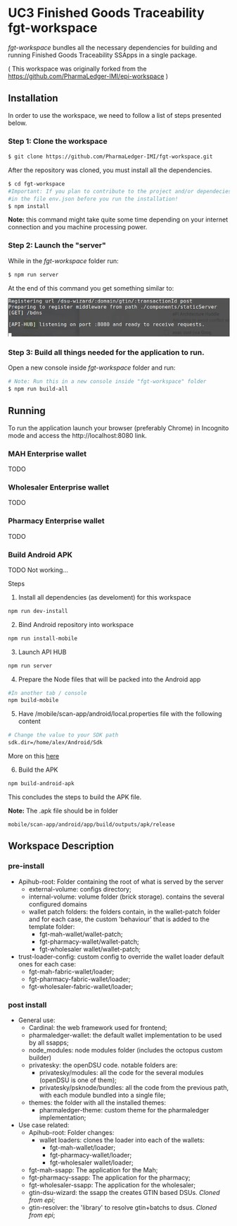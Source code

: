 # UC3 Finished Goods Traceability fgt-workspace

*fgt-workspace*  bundles all the necessary dependencies for building and running Finished Goods Traceability SSApps in a single package.

( This workspace was originally forked from the https://github.com/PharmaLedger-IMI/epi-workspace )

## Installation

In order to use the workspace, we need to follow a list of steps presented below. 

### Step 1: Clone the workspace

```sh
$ git clone https://github.com/PharmaLedger-IMI/fgt-workspace.git
```

After the repository was cloned, you must install all the dependencies.

```sh
$ cd fgt-workspace
#Important: If you plan to contribute to the project and/or dependecies please set DEV:true
#in the file env.json before you run the installation!
$ npm install
```
**Note:** this command might take quite some time depending on your internet connection and you machine processing power.

### Step 2: Launch the "server"

While in the *fgt-workspace* folder run:

```sh
$ npm run server
```

At the end of this command you get something similar to:

![alt text](scr-npm-run-server.png)


### Step 3: Build all things needed for the application to run.

Open a new console inside *fgt-workspace* folder and run:

```sh
# Note: Run this in a new console inside "fgt-workspace" folder
$ npm run build-all
```



## Running 
To run the application launch your browser (preferably Chrome) in Incognito mode and access the http://localhost:8080 link.

### MAH Enterprise wallet

TODO

### Wholesaler Enterprise wallet

TODO

### Pharmacy Enterprise wallet

TODO

### Build Android APK

TODO Not working...

Steps

1. Install all dependencies (as develoment) for this workspace
```sh
npm run dev-install
```

2. Bind Android repository into workspace
```sh
npm run install-mobile
```

3. Launch API HUB
```sh
npm run server
```

4. Prepare the Node files that will be packed into the Android app
```sh
#In another tab / console
npm build-mobile
```

5. Have /mobile/scan-app/android/local.properties file with the following content

```sh
# Change the value to your SDK path
sdk.dir=/home/alex/Android/Sdk
```
More on this [here](https://github.com/PrivateSky/android-edge-agent#iv-setup-local-environment-values)

6. Build the APK
```sh
npm build-android-apk
```

This concludes the steps to build the APK file.

**Note:** The .apk file should be in folder
```
mobile/scan-app/android/app/build/outputs/apk/release
```

## Workspace Description
### pre-install

* Apihub-root: Folder containing the root of what is served by the server
    * external-volume: configs directory;
    * internal-volume: volume folder (brick storage). contains the several configured domains
    * wallet patch folders: the folders contain, in the wallet-patch folder and for each case, the custom 'behaviour' that is added to the template folder:
        * fgt-mah-wallet/wallet-patch;
        * fgt-pharmacy-wallet/wallet-patch;
        * fgt-wholesaler wallet/wallet-patch;
* trust-loader-config: custom config to override the wallet loader default ones for each case:
    * fgt-mah-fabric-wallet/loader;
    * fgt-pharmacy-fabric-wallet/loader;
    * fgt-wholesaler-fabric-wallet/loader;

### post install

* General use:
    * Cardinal: the web framework used for frontend;    
    * pharmaledger-wallet: the default wallet implementation to be used by all ssapps;
    * node_modules: node modules folder (includes the octopus custom builder)
    * privatesky: the openDSU code. notable folders are:
        * privatesky/modules: all the code for the several modules (openDSU is one of them);
        * privatesky/psknode/bundles: all the code from the previous path, with each module bundled into a single file;
    * themes: the folder with all the installed themes:
        * pharmaledger-theme: custom theme for the pharmaledger implementation;
* Use case related:
    * Apihub-root: Folder changes:
        * wallet loaders: clones the loader into each of the wallets:
            * fgt-mah-wallet/loader;
            * fgt-pharmacy-wallet/loader;
            * fgt-wholesaler wallet/loader;
    * fgt-mah-ssapp: The application for the Mah;
    * fgt-pharmacy-ssapp: The application for the pharmacy;
    * fgt-wholesaler-ssapp: The application for the wholesaler;
    * gtin-dsu-wizard: the ssapp the creates GTIN based DSUs. *Cloned from epi*;
    * gtin-resolver: the 'library' to resolve gtin+batchs to dsus. *Cloned from epi*;


